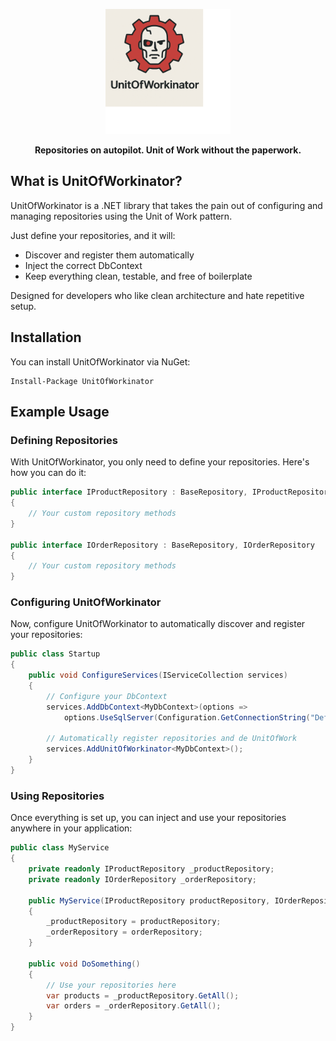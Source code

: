 <p align="center">
  <img src="assets/logo.png" alt="UnitOfWorkinator logo" width="200"/>
</p>

<p align="center"><b>Repositories on autopilot. Unit of Work without the paperwork.</b></p>

## What is UnitOfWorkinator?

UnitOfWorkinator is a .NET library that takes the pain out of configuring and managing repositories using the Unit of Work pattern.

Just define your repositories, and it will:
- Discover and register them automatically
- Inject the correct DbContext
- Keep everything clean, testable, and free of boilerplate

Designed for developers who like clean architecture and hate repetitive setup.

## Installation

You can install UnitOfWorkinator via NuGet:
```
Install-Package UnitOfWorkinator
```
## Example Usage
### Defining Repositories

With UnitOfWorkinator, you only need to define your repositories. Here's how you can do it:
```csharp
public interface IProductRepository : BaseRepository, IProductRepository
{
    // Your custom repository methods
}

public interface IOrderRepository : BaseRepository, IOrderRepository
{
    // Your custom repository methods
}
```
### Configuring UnitOfWorkinator
Now, configure UnitOfWorkinator to automatically discover and register your repositories:
```csharp
public class Startup
{
    public void ConfigureServices(IServiceCollection services)
    {
        // Configure your DbContext
        services.AddDbContext<MyDbContext>(options =>
            options.UseSqlServer(Configuration.GetConnectionString("DefaultConnection")));
        
        // Automatically register repositories and de UnitOfWork
        services.AddUnitOfWorkinator<MyDbContext>();
    }
}
```
### Using Repositories
Once everything is set up, you can inject and use your repositories anywhere in your application:
```csharp
public class MyService
{
    private readonly IProductRepository _productRepository;
    private readonly IOrderRepository _orderRepository;

    public MyService(IProductRepository productRepository, IOrderRepository orderRepository)
    {
        _productRepository = productRepository;
        _orderRepository = orderRepository;
    }

    public void DoSomething()
    {
        // Use your repositories here
        var products = _productRepository.GetAll();
        var orders = _orderRepository.GetAll();
    }
}
```
